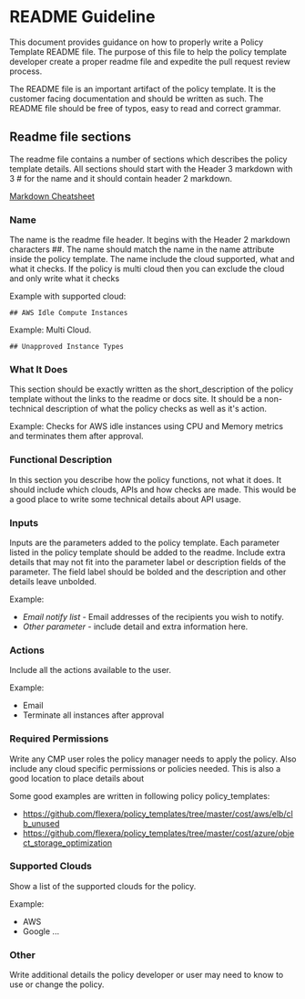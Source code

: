 # README Guideline

This document provides guidance on how to properly write a Policy Template README file.  The purpose of this file to help the policy template developer create a proper readme file and expedite the pull request review process.  

The README file is an important artifact of the policy template.  It is the customer facing documentation and should be written as such.  The README file should be free of typos, easy to read and correct grammar.  

## Readme file sections

The readme file contains a number of sections which describes the policy template details.  All sections should start with the Header 3 markdown with 3 # for the name and it should contain header 2 markdown.

[Markdown Cheatsheet](https://www.markdownguide.org/cheat-sheet/)

### Name

The name is the readme file header.  It begins with the Header 2 markdown characters ##.  The name should match the name in the name attribute inside the policy template.  The name include the cloud supported, what and what it checks.  If the policy is multi cloud then you can exclude the cloud and only write what it checks

Example with supported cloud:

```
## AWS Idle Compute Instances

```  

Example: Multi Cloud.  
```
## Unapproved Instance Types

```

### What It Does

This section should be exactly written as the short_description of the policy template without the links to the readme or docs site.  It should be a non-technical description of what the policy checks as well as it's action.  

Example:
Checks for AWS idle instances using CPU and Memory metrics and terminates them after approval.  

### Functional Description

In this section you describe how the policy functions, not what it does.  It should include which clouds, APIs and how checks are made.  This would be a good place to write some technical details about API usage.

### Inputs

Inputs are the parameters added to the policy template.  Each parameter listed in the policy template should be added to the readme.  Include extra details that may not fit into the parameter label or description fields of the parameter.  The field label should be bolded and the description and other details leave unbolded.

Example:

- *Email notify list* - Email addresses of the recipients you wish to notify.  
- *Other parameter* - include detail and extra information here.


### Actions

Include all the actions available to the user.

Example:

- Email
- Terminate all instances after approval

### Required Permissions

Write any CMP user roles the policy manager needs to apply the policy.  Also include any cloud specific permissions or policies needed.  This is also a good location to place details about

Some good examples are written in following policy policy_templates:
- https://github.com/flexera/policy_templates/tree/master/cost/aws/elb/clb_unused
- https://github.com/flexera/policy_templates/tree/master/cost/azure/object_storage_optimization


### Supported Clouds

Show a list of the supported clouds for the policy.

Example:  
- AWS
- Google
...

### Other

Write additional details the policy developer or user may need to know to use or change the policy.  

